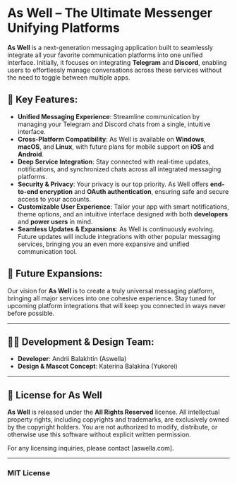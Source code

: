 # As Well – The Ultimate Messenger Unifying Platforms

**As Well** is a next-generation messaging application built to seamlessly integrate all your favorite communication platforms into one unified interface. Initially, it focuses on integrating **Telegram** and **Discord**, enabling users to effortlessly manage conversations across these services without the need to toggle between multiple apps.

## 🚀 Key Features:

- **Unified Messaging Experience**: Streamline communication by managing your Telegram and Discord chats from a single, intuitive interface.
- **Cross-Platform Compatibility**: As Well is available on **Windows**, **macOS**, and **Linux**, with future plans for mobile support on **iOS** and **Android**.
- **Deep Service Integration**: Stay connected with real-time updates, notifications, and synchronized chats across all integrated messaging platforms.
- **Security & Privacy**: Your privacy is our top priority. As Well offers **end-to-end encryption** and **OAuth authentication**, ensuring safe and secure access to your accounts.
- **Customizable User Experience**: Tailor your app with smart notifications, theme options, and an intuitive interface designed with both **developers** and **power users** in mind.
- **Seamless Updates & Expansions**: As Well is continuously evolving. Future updates will include integrations with other popular messaging services, bringing you an even more expansive and unified communication tool.

## 🌟 Future Expansions:

Our vision for **As Well** is to create a truly universal messaging platform, bringing all major services into one cohesive experience. Stay tuned for upcoming platform integrations that will keep you connected in ways never before possible.

---

## 👨‍💻 Development & Design Team:

- **Developer**: Andrii Balakhtin (Aswella)
- **Design & Mascot Concept**: Katerina Balakina (Yukorei)

---

## 📜 License for As Well

**As Well** is released under the **All Rights Reserved** license. All intellectual property rights, including copyrights and trademarks, are exclusively owned by the copyright holders. You are not authorized to modify, distribute, or otherwise use this software without explicit written permission.

For any licensing inquiries, please contact [aswella.com].

---

### MIT License

